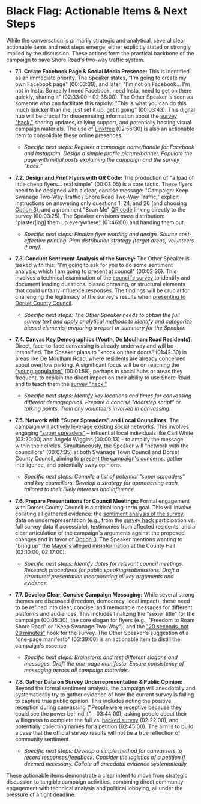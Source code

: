 # Black Flag: Actionable Items & Next Steps

While the conversation is primarily strategic and analytical, several clear actionable items and next steps emerge, either explicitly stated or strongly implied by the discussion. These actions form the practical backbone of the campaign to save Shore Road's two-way traffic system.

- **7.1. Create Facebook Page & Social Media Presence:**
    This is identified as an immediate priority. The Speaker states, "I'm going to create my own Facebook page" (00:03:39), and later, "I'm not on Facebook... I'm not in Insta. So really I need Facebook, need Insta, need to get on there quickly, sharing it" (02:33:00 - 02:36:00). The Other Speaker is seen as someone who can facilitate this rapidly: "This is what you can do this much quicker than me, just set it up, get it going" (00:03:43). This digital hub will be crucial for disseminating information about the [survey "hack,"](../core-issue/black-flag--02-core-issue.md#213-mandatory-questions--hack) sharing updates, rallying support, and potentially hosting visual campaign materials. The use of [Linktree](../tools/black-flag--05-tools-resources.md#52-linktree-social-media-hub) (02:56:30) is also an actionable item to consolidate these online presences.
  - *Specific next steps: Register a campaign name/handle for Facebook and Instagram. Design a simple profile picture/banner. Populate the page with initial posts explaining the campaign and the survey "hack."*

- **7.2. Design and Print Flyers with QR Code:**
    The production of "a load of little cheap flyers... real simple" (00:03:05) is a core tactic. These flyers need to be designed with a clear, concise message: "Campaign: Keep Swanage Two-Way Traffic / Shore Road Two-Way Traffic," explicit instructions on answering only questions 1, 24, and 26 (and choosing [Option 3](../core-issue/black-flag--02-core-issue.md#22-proposed-changes-one-way-vs-two-way-traffic)), and a prominent "Scan Me" [QR code](../tools/black-flag--05-tools-resources.md#53-qr-codes) linking directly to the survey (00:03:25). The Speaker envisions mass distribution: "plaster[ing] them up everywhere" (01:46:00) and handing them out.
  - *Specific next steps: Finalize flyer wording and design. Source cost-effective printing. Plan distribution strategy (target areas, volunteers if any).*

- **7.3. Conduct Sentiment Analysis of the Survey:**
    The Other Speaker is tasked with this: "I'm going to ask for you to do some sentiment analysis, which I am going to present at council" (00:02:36). This involves a technical examination of the [council's survey](../core-issue/black-flag--02-core-issue.md#211-perceived-bias-and-flaws) to identify and document leading questions, biased phrasing, or structural elements that could unfairly influence responses. The findings will be crucial for challenging the legitimacy of the survey's results when [presenting to Dorset County Council](../authority/black-flag--04-authority.md#43-presenting-to-council-sentiment-analysis-evidence-of-bias).
  - *Specific next steps: The Other Speaker needs to obtain the full survey text and apply analytical methods to identify and categorize biased elements, preparing a report or summary for the Speaker.*

- **7.4. Canvas Key Demographics (Youth, De Moulham Road Residents):**
    Direct, face-to-face canvassing is already underway and will be intensified. The Speaker plans to "knock on their doors" (01:42:30) in areas like De Moulham Road, where residents are already concerned about overflow parking. A significant focus will be on reaching the ["young population"](../strategy/black-flag--03-tactics-strategy.md#321-young-population) (00:01:58), perhaps in social hubs or areas they frequent, to explain the direct impact on their ability to use Shore Road and to teach them the [survey "hack."](../core-issue/black-flag--02-core-issue.md#213-mandatory-questions--hack)
  - *Specific next steps: Identify key locations and times for canvassing different demographics. Prepare a concise "doorstep script" or talking points. Train any volunteers involved in canvassing.*

- **7.5. Network with "Super Spreaders" and Local Councillors:**
    The campaign will actively leverage existing social networks. This involves engaging ["super spreaders"](../strategy/black-flag--03-tactics-strategy.md#351-super-spreaders) – influential local individuals like Carl White (03:20:00) and Angelo Wiggins (00:00:13) – to amplify the message within their circles. Simultaneously, the Speaker will "network with the councillors" (00:07:35) at both Swanage Town Council and Dorset County Council, aiming to [present the campaign's concerns](../authority/black-flag--04-authority.md), gather intelligence, and potentially sway opinions.
  - *Specific next steps: Compile a list of potential "super spreaders" and key councillors. Develop a strategy for approaching each, tailored to their likely interests and influence.*

- **7.6. Prepare Presentations for Council Meetings:**
    Formal engagement with Dorset County Council is a critical long-term goal. This will involve collating all gathered evidence: the [sentiment analysis of the survey](../core-issue/black-flag--02-core-issue.md#211-perceived-bias-and-flaws), data on underrepresentation (e.g., from the [survey hack](../core-issue/black-flag--02-core-issue.md#213-mandatory-questions--hack) participation vs. full survey data if accessible), testimonies from affected residents, and a clear articulation of the campaign's arguments against the proposed changes and in favor of [Option 3](../core-issue/black-flag--02-core-issue.md#22-proposed-changes-one-way-vs-two-way-traffic). The Speaker mentions wanting to "bring up" the [Mayor's alleged misinformation](../authority/black-flag--04-authority.md#42-alleged-misinformationlies-eg-mayor-on-highways) at the County Hall (02:10:00, 02:17:00).
  - *Specific next steps: Identify dates for relevant council meetings. Research procedures for public speaking/submissions. Draft a structured presentation incorporating all key arguments and evidence.*

- **7.7. Develop Clear, Concise Campaign Messaging:**
    While several strong themes are discussed (freedom, democracy, local impact), these need to be refined into clear, concise, and memorable messages for different platforms and audiences. This includes finalizing the "sexier title" for the campaign (00:05:30), the core slogan for flyers (e.g., "Freedom to Roam Shore Road" or "Keep Swanage Two-Way"), and the ["20 seconds, not 20 minutes"](../core-issue/black-flag--02-core-issue.md#213-mandatory-questions--hack) hook for the survey. The Other Speaker's suggestion of a "one-page manifesto" (03:39:00) is an actionable item to distill the campaign's essence.
  - *Specific next steps: Brainstorm and test different slogans and messages. Draft the one-page manifesto. Ensure consistency of messaging across all campaign materials.*

- **7.8. Gather Data on Survey Underrepresentation & Public Opinion:**
    Beyond the formal sentiment analysis, the campaign will anecdotally and systematically try to gather evidence of how the current survey is failing to capture true public opinion. This includes noting the positive reception during canvassing ("People were receptive because they could see the power behind it" - 03:44:00), asking people about their willingness to complete the full vs. [hacked survey](../core-issue/black-flag--02-core-issue.md#213-mandatory-questions--hack) (02:22:00), and potentially collecting names for a petition (02:45:00). The aim is to build a case that the official survey results will not be a true reflection of community sentiment.
  - *Specific next steps: Develop a simple method for canvassers to record responses/feedback. Consider the logistics of a petition if deemed necessary. Collate all anecdotal evidence systematically.*

These actionable items demonstrate a clear intent to move from strategic discussion to tangible campaign activities, combining direct community engagement with technical analysis and political lobbying, all under the pressure of a tight deadline.